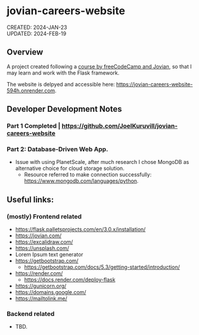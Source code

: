 # jovian-careers-website
CREATED: 2024-JAN-23\
UPDATED: 2024-FEB-19

## Overview
A project created following a [course by freeCodeCamp and Jovian](https://www.freecodecamp.org/news/develop-database-driven-web-apps-with-python-flask-and-mysql/), so that I may learn and work with the Flask framework. 

The website is delpyed and accessible here: https://jovian-careers-website-594h.onrender.com.

## Developer Development Notes
### Part 1 Completed | https://github.com/JoelKuruvill/jovian-careers-website
   
### Part 2: Database-Driven Web App.
- Issue with using PlanetScale, after much research I chose MongoDB as alternative choice for cloud storage solution.
  - Resource referred to make connection successfully: https://www.mongodb.com/languages/python.

## Useful links:
### (mostly) Frontend related
- https://flask.palletsprojects.com/en/3.0.x/installation/
- https://jovian.com/
- https://excalidraw.com/
- https://unsplash.com/
- Lorem Ipsum text generator
- https://getbootstrap.com/
  - https://getbootstrap.com/docs/5.3/getting-started/introduction/
- https://render.com/
  - https://docs.render.com/deploy-flask 
- https://gunicorn.org/
- https://domains.google.com/
- https://mailtolink.me/

### Backend related
- TBD.
